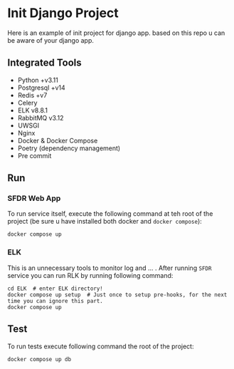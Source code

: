 # Init Django Project
Here is an example of init project for django app. based on this repo u can be aware of your django app.

## Integrated Tools
- Python +v3.11
- Postgresql +v14
- Redis +v7
- Celery
- ELK v8.8.1
- RabbitMQ v3.12
- UWSGI
- Nginx
- Docker & Docker Compose
- Poetry (dependency management)
- Pre commit

## Run

### SFDR Web App
To run service itself, execute the following command at teh root of the project (be sure u have installed both docker and `docker compose`):
```shell
docker compose up
```
### ELK
This is an unnecessary tools to monitor log and ... . After running `SFDR` service you can run RLK by running following command:
```shell
cd ELK  # enter ELK directory!
docker compose up setup  # Just once to setup pre-hooks, for the next time you can ignore this part.
docker compose up
```

## Test
To run tests execute following command the root of the project:
```shell
docker compose up db
```
